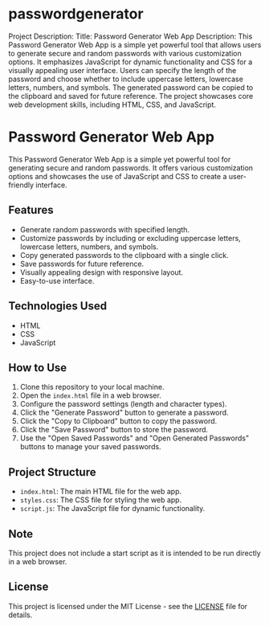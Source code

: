 # passwordgenerator
Project Description:
Title: Password Generator Web App
Description:
This Password Generator Web App is a simple yet powerful tool that allows users to generate secure and random passwords with various customization options. It emphasizes JavaScript for dynamic functionality and CSS for a visually appealing user interface. Users can specify the length of the password and choose whether to include uppercase letters, lowercase letters, numbers, and symbols. The generated password can be copied to the clipboard and saved for future reference. The project showcases core web development skills, including HTML, CSS, and JavaScript.

# Password Generator Web App

This Password Generator Web App is a simple yet powerful tool for generating secure and random passwords. It offers various customization options and showcases the use of JavaScript and CSS to create a user-friendly interface.

## Features

- Generate random passwords with specified length.
- Customize passwords by including or excluding uppercase letters, lowercase letters, numbers, and symbols.
- Copy generated passwords to the clipboard with a single click.
- Save passwords for future reference.
- Visually appealing design with responsive layout.
- Easy-to-use interface.

## Technologies Used

- HTML
- CSS
- JavaScript

## How to Use

1. Clone this repository to your local machine.
2. Open the `index.html` file in a web browser.
3. Configure the password settings (length and character types).
4. Click the "Generate Password" button to generate a password.
5. Click the "Copy to Clipboard" button to copy the password.
6. Click the "Save Password" button to store the password.
7. Use the "Open Saved Passwords" and "Open Generated Passwords" buttons to manage your saved passwords.

## Project Structure

- `index.html`: The main HTML file for the web app.
- `styles.css`: The CSS file for styling the web app.
- `script.js`: The JavaScript file for dynamic functionality.

## Note

This project does not include a start script as it is intended to be run directly in a web browser.

## License

This project is licensed under the MIT License - see the [LICENSE](LICENSE) file for details.
